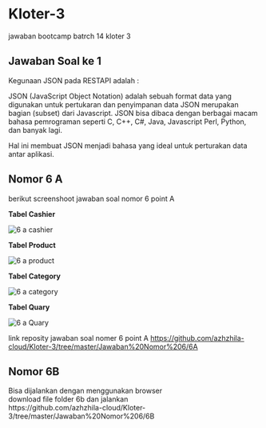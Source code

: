 # Kloter-3
jawaban bootcamp batrch 14 kloter 3

<h2>Jawaban Soal ke 1</h2>

Kegunaan JSON pada RESTAPI adalah :

JSON (JavaScript Object Notation) adalah sebuah format data yang digunakan untuk pertukaran dan penyimpanan data JSON merupakan bagian (subset) dari Javascript. JSON bisa dibaca dengan berbagai macam bahasa pemrograman seperti C, C++, C#, Java, Javascript Perl, Python, dan banyak lagi.

Hal ini membuat JSON menjadi bahasa yang ideal untuk perturakan data antar aplikasi.


<h2>Nomor 6 A</h2>
berikut screenshoot jawaban soal nomor 6 point A</br>

<strong>Tabel Cashier</strong>

<img src="https://user-images.githubusercontent.com/59494126/71765625-d1e79080-2f29-11ea-8f8c-e2abde674b17.png" alt="6 a cashier" style="max-width:100%;"></br>

<strong>Tabel Product</strong>

<img src="https://user-images.githubusercontent.com/59494126/71765629-d2802700-2f29-11ea-8e5d-1ef77481c85f.png" alt="6 a product" style="max-width:100%;">

<strong>Tabel Category</strong>

<img src="https://user-images.githubusercontent.com/59494126/71765627-d1e79080-2f29-11ea-8c8b-90c24d8c965a.png" alt="6 a category" style="max-width:100%;">

<strong>Tabel Quary</strong>

<img src="https://user-images.githubusercontent.com/59494126/71765630-d318bd80-2f29-11ea-81e9-5e58a617d5e7.png" alt="6 a Quary" style="max-width:100%;">

link reposity jawaban soal nomer 6 point A
https://github.com/azhzhila-cloud/Kloter-3/tree/master/Jawaban%20Nomor%206/6A

<h2>Nomor 6B</h2>
Bisa dijalankan dengan menggunakan browser </br>
download file folder 6b dan jalankan </br>
https://github.com/azhzhila-cloud/Kloter-3/tree/master/Jawaban%20Nomor%206/6B

